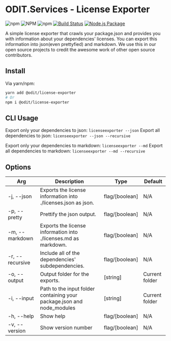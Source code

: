 # ODIT.Services - License Exporter

![npm](https://img.shields.io/npm/dt/@odit/license-exporter?logo=npm&style=for-the-badge)
![NPM](https://img.shields.io/npm/l/@odit/license-exporter?style=for-the-badge)
![npm](https://img.shields.io/npm/v/@odit/license-exporter?color=blue&label=Version&logo=npm&style=for-the-badge)
[![Build Status](https://ci.odit.services/api/badges/odit/license-exporter/status.svg?ref=refs/heads/main)](https://ci.odit.services/odit/license-exporter)
[![Node.js Package](https://github.com/odit-services/license-exporter/actions/workflows/npm-publish.yml/badge.svg?branch=v0.0.11)](https://github.com/odit-services/license-exporter/actions/workflows/npm-publish.yml)

A simple license exporter that crawls your package.json and provides you with information about your dependencies' licenses.
You can export this information into json(even prettyfied) and markdown.
We use this in our open source projects to credit the awesome work of other open source contributors.

## Install
Via yarn/npm:
```bash
yarn add @odit/license-exporter
# Or
npm i @odit/license-exporter
```

## CLI Usage

Export only your dependencies to json: `licenseexporter --json`
Export all dependencies to json: `licenseexporter --json --recursive`

Export only your dependencies to markdown: `licenseexporter --md`
Export all dependencies to markdown: `licenseexporter --md --recursive`

## Options
Arg | Description | Type | Default
| - | - | - | -
\-j, --json | Exports the license information into ./licenses.json as json. | flag/[boolean] | N/A
\-p, --pretty | Prettify the json output.|flag/[boolean] | N/A
\-m, --markdown | Exports the license information into ./licenses.md as markdown. | flag/[boolean] | N/A
\-r, --recursive | Include all of the dependencies' subdependencies. | flag/[boolean] | N/A
\-o, --output | Output folder for the exports. | [string] | Current folder
\-i, --input | Path to the input folder containing your package.json and node_modules | [string] | Current folder
\-h, --help | Show help | flag/[boolean] | N/A
\-v, --version | Show version number | flag/[boolean] | N/A
